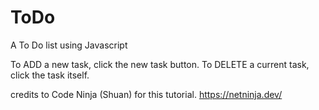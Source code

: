# ToDo
A To Do list using Javascript

To ADD a new task, click the new task button.
To DELETE a current task, click the task itself.

credits to Code Ninja (Shuan) for this tutorial. https://netninja.dev/
